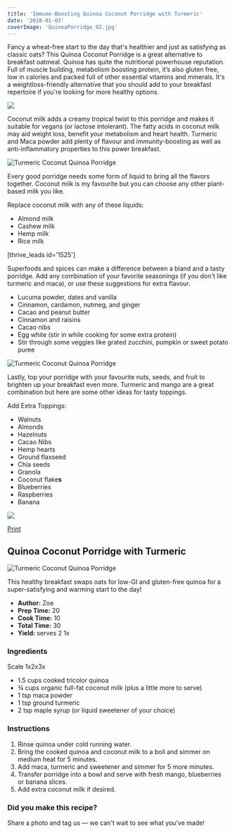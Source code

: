 ```yaml
---
title: 'Immune-Boosting Quinoa Coconut Porridge with Turmeric'
date: '2018-01-03'
coverImage: 'QuinoaPorridge_02.jpg'
---
```


Fancy a wheat-free start to the day that's healthier and just as satisfying as classic oats? This Quinoa Coconut Porridge is a great alternative to breakfast oatmeal. Quinoa has quite the nutritional powerhouse reputation. Full of muscle building, metabolism boosting protein, it’s also gluten free, low in calories and packed full of other essential vitamins and minerals. It's a weightloss-friendly alternative that you should add to your breakfast repertoire if you're looking for more healthy options.

![](images/QuinoaPorridge_01.jpg)

Coconut milk adds a creamy tropical twist to this porridge and makes it suitable for vegans (or lactose intolerant). The fatty acids in coconut milk may aid weight loss, benefit your metabolism and heart health. Turmeric and Maca powder add plenty of flavour and immunity-boosting as well as anti-inflammatory properties to this power breakfast.

![Turmeric Coconut Quinoa Porridge](images/QuinoaPorridge_04.jpg)

Every good porridge needs some form of liquid to bring all the flavors together. Coconut milk is my favourite but you can choose any other plant-based milk you like.

Replace coconut milk with any of these liquids:

- Almond milk
- Cashew milk
- Hemp milk
- Rice milk

\[thrive_leads id='1525'\]

Superfoods and spices can make a difference between a bland and a tasty porridge. Add any combination of your favorite seasonings (if you don't like turmeric and maca), or use these suggestions for extra flavour.

- Lucuma powder, dates and vanilla
- Cinnamon, cardamon, nutmeg, and ginger
- Cacao and peanut butter
- Cinnamon and raisins
- Cacao nibs
- Egg white (stir in while cooking for some extra protein)
- Stir through some veggies like grated zucchini, pumpkin or sweet potato puree

![Turmeric Coconut Quinoa Porridge](images/QuinoaPorridge_02.jpg)

Lastly, top your porridge with your favourite nuts, seeds, and fruit to brighten up your breakfast even more. Turmeric and mango are a great combination but here are some other ideas for tasty toppings.

Add Extra Toppings:

- Walnuts
- Almonds
- Hazelnuts
- Cacao Nibs
- Hemp hearts
- Ground flaxseed
- Chia seeds
- Granola
- Coconut flake**s**
- Blueberries
- Raspberries
- Banana

![](images/Quinoa-Coconut-Porridge-Pin.jpg)

[Print](http://localhost:10003/quinoa-coconut-porridge/print/1620/)

## Quinoa Coconut Porridge with Turmeric

![Turmeric Coconut Quinoa Porridge](images/Quinoa-Porridge-schema.jpg)

This healthy breakfast swaps oats for low-GI and gluten-free quinoa for a super-satisfying and warming start to the day!

- **Author:** Zoe
- **Prep Time:** 20
- **Cook Time:** 10
- **Total Time:** 30
- **Yield:** serves 2 1x

### Ingredients

Scale 1x2x3x

- 1.5 cups cooked tricolor quinoa
- ¾ cups organic full-fat coconut milk (plus a little more to serve)
- 1 tsp maca powder
- 1 tsp ground turmeric
- 2 tsp maple syrup (or liquid sweetener of your choice)

### Instructions

1. Rinse quinoa under cold running water.
2. Bring the cooked quinoa and coconut milk to a boil and simmer on medium heat for 5 minutes.
3. Add maca, turmeric and sweetener and simmer for 5 more minutes.
4. Transfer porridge into a bowl and serve with fresh mango, blueberries or banana slices.
5. Add extra coconut milk if desired.

### Did you make this recipe?

Share a photo and tag us — we can't wait to see what you've made!

<script type="text/javascript">(function(){ var buttonClass = 'tasty-recipes-scale-button', buttonActiveClass = 'tasty-recipes-scale-button-active', buttons = document.querySelectorAll('.tasty-recipes-scale-button'); if ( ! buttons ) { return; } /* frac.js (C) 2012-present SheetJS -- http://sheetjs.com */ /* bothEquals() avoids use of &&, which gets prettified by WordPress. */ var bothEquals = function( d1, d2, D ) { var ret = 0; if (d1<=D) { ret++; } if (d2<=D) { ret++; } return ret === 2; }; var frac=function frac(x,D,mixed){var n1=Math.floor(x),d1=1;var n2=n1+1,d2=1;if(x!==n1)while(bothEquals(d1,d2,D)){var m=(n1+n2)/(d1+d2);if(x===m){if(d1+d2<=D){d1+=d2;n1+=n2;d2=D+1}else if(d1>d2)d2=D+1;else d1=D+1;break}else if(x<m){n2=n1+n2;d2=d1+d2}else{n1=n1+n2;d1=d1+d2}}if(d1>D){d1=d2;n1=n2}if(!mixed)return[0,n1,d1];var q=Math.floor(n1/d1);return[q,n1-q*d1,d1]};frac.cont=function cont(x,D,mixed){var sgn=x<0?-1:1;var B=x*sgn;var P_2=0,P_1=1,P=0;var Q_2=1,Q_1=0,Q=0;var A=Math.floor(B);while(Q_1<D){A=Math.floor(B);P=A*P_1+P_2;Q=A*Q_1+Q_2;if(B-A<5e-8)break;B=1/(B-A);P_2=P_1;P_1=P;Q_2=Q_1;Q_1=Q}if(Q>D){if(Q_1>D){Q=Q_2;P=P_2}else{Q=Q_1;P=P_1}}if(!mixed)return[0,sgn*P,Q];var q=Math.floor(sgn*P/Q);return[q,sgn*P-q*Q,Q]}; buttons.forEach(function(button){ button.addEventListener('click', function(event){ event.preventDefault(); var recipe = event.target.closest('.tasty-recipes'); if ( ! recipe ) { return; } var otherButtons = recipe.querySelectorAll('.' + buttonClass); otherButtons.forEach(function(bt){ bt.classList.remove(buttonActiveClass); }); button.classList.add(buttonActiveClass); <div></div> /* Scales all scalable amounts. */ var scalables = recipe.querySelectorAll('span[data-amount]'); var buttonAmount = parseFloat( button.dataset.amount ); scalables.forEach(function(scalable){ var amount = parseFloat( scalable.dataset.amount ) * buttonAmount; if ( parseFloat( amount ) !== parseInt( amount ) ) { var amountArray = frac.cont( amount, 9, true ); var newAmount = ''; if ( amountArray[1] !== 0 ) { newAmount = amountArray[1] + '/' + amountArray[2]; } if ( newAmount ) { newAmount = ' ' + newAmount; } if ( amountArray[0] ) { newAmount = amountArray[0] + newAmount; } amount = newAmount; } if ( typeof scalable.dataset.unit !== 'undefined' ) { amount += ' ' + scalable.dataset.unit; } scalable.innerText = amount; }); /* Appends " (x2)" indicator. */ var nonNumerics = recipe.querySelectorAll('[data-has-non-numeric-amount]'); nonNumerics.forEach(function(nonNumeric){ var indicator = nonNumeric.querySelector('span[data-non-numeric-label]'); if ( indicator ) { nonNumeric.removeChild(indicator); } if ( 1 !== buttonAmount ) { var indicator = document.createElement('span'); indicator.setAttribute('data-non-numeric-label', true); var text = document.createTextNode(' (x' + buttonAmount + ')'); indicator.appendChild(text); nonNumeric.appendChild(indicator); } }); }); }); }()); <div></div></script>
